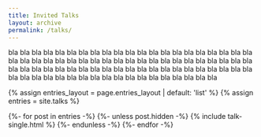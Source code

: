 ```yaml
---
title: Invited Talks 
layout: archive 
permalink: /talks/
---
```


bla bla bla bla bla bla bla bla bla bla bla bla bla bla bla bla bla bla bla bla bla bla bla bla bla bla bla bla bla bla bla bla bla bla bla bla bla bla bla bla bla bla bla bla bla bla bla bla bla bla bla bla bla bla bla bla bla bla bla bla bla bla bla bla bla bla bla bla bla bla bla bla bla bla bla bla bla bla bla bla bla 


{% assign entries_layout = page.entries_layout | default: 'list' %}
{% assign entries = site.talks  %}

<div class="entries-{{ entries_layout }}">

  {%- for post in entries -%}
    {%- unless post.hidden -%}
      {% include talk-single.html %}
    {%- endunless -%}
  {%- endfor -%}

</div>

